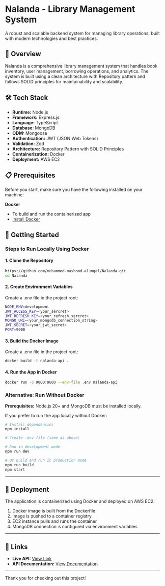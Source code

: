 # Nalanda - Library Management System

A robust and scalable backend system for managing library operations, built with modern technologies and best practices.

## 🚀 Overview

Nalanda is a comprehensive library management system that handles book inventory, user management, borrowing operations, and analytics. The system is built using a clean architecture with Repository pattern and follows SOLID principles for maintainability and scalability.

## 🛠️ Tech Stack

- **Runtime:** Node.js
- **Framework:** Express.js
- **Language:** TypeScript
- **Database:** MongoDB
- **ODM:** Mongoose
- **Authentication:** JWT (JSON Web Tokens)
- **Validation:** Zod
- **Architecture:** Repository Pattern with SOLID Principles
- **Containerization:** Docker
- **Deployment:** AWS EC2

## 📋 Prerequisites

Before you start, make sure you have the following installed on your machine:


 **Docker**
   - To build and run the containerized app
   - [Install Docker](https://docs.docker.com/get-docker/)

## 🚀 Getting Started

### Steps to Run Locally Using Docker

#### 1. Clone the Repository
```bash
https://github.com/muhammed-mashood-alungal/Nalanda.git
cd Nalanda
```
#### 2. Create Environment Variables
Create a .env file in the project root:
```bash
NODE_ENV=development
JWT_ACCESS_KEY=<your_sercret>
JWT_REFRESH_KEY=<your_refresh_sercret>
MONGO_URI=<your_mongodb_connection_string>
JWT_SECRET=<your_jwt_secret>
PORT=9000
```
#### 3. Build the Docker Image
Create a .env file in the project root:
```bash
docker build -t nalanda-api .
```
#### 4. Run the App in Docker
```bash
docker run -p 9000:9000 --env-file .env nalanda-api
```


### Alternative: Run Without Docker

**Prerequisites:** Node.js 20+ and MongoDB must be installed locally.

If you prefer to run the app locally without Docker:
```bash
# Install dependencies
npm install

# Create .env file (same as above)

# Run in development mode
npm run dev

# Or build and run in production mode
npm run build
npm start
```


---

## 🐳 Deployment

The application is containerized using Docker and deployed on AWS EC2:

1. Docker image is built from the Dockerfile
2. Image is pushed to a container registry
3. EC2 instance pulls and runs the container
4. MongoDB connection is configured via environment variables

---
## 🔗 Links

- **Live API:** [View Link](https://nalanda.mashood.site/api/v1/)
- **API Documentation:** [View Documentation](https://documenter.getpostman.com/view/32060834/2sB3QGtr7q)

---
Thank you for checking out this project!



